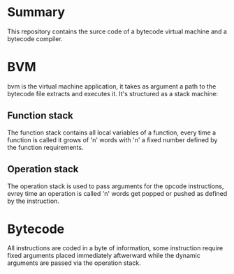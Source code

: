 # Summary
 This repository contains the surce code of a bytecode virtual machine and a bytecode compiler.

# BVM
 bvm is the virtual machine application, it takes as argument a path to the bytecode file extracts and executes it.
 It's structured as a stack machine:
  ## Function stack
   The function stack contains all local variables of a function, every time a function is called it grows of 'n' words with 'n' a fixed number defined by the function requirements. 
  ## Operation stack
   The operation stack is used to pass arguments for the opcode instructions, evrey time an operation is called 'n' words get popped or pushed as defined by the instruction. 
   
# Bytecode
 All instructions are coded in a byte of information, some instruction require fixed arguments placed immediately aftwerward while the dynamic arguments are passed via the operation stack.
